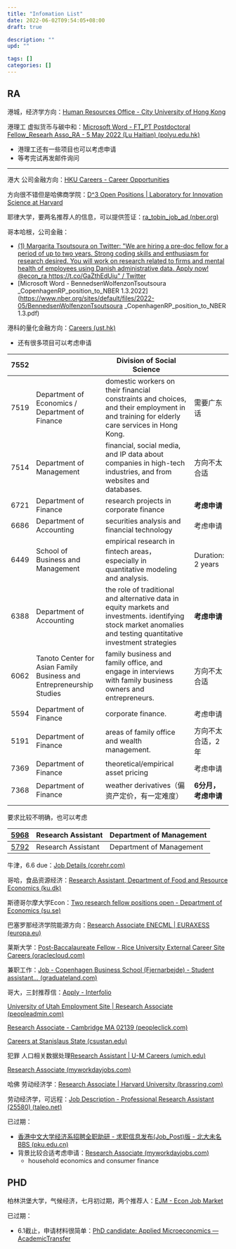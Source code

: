 ```yaml
---
title: "Infomation List"
date: 2022-06-02T09:54:05+08:00
draft: true

description: ""
upd: ""

tags: []
categories: []
---
```


<!--more-->

## RA

港城，经济学方向：[Human Resources Office - City University of Hong Kong](https://www.cityu.edu.hk/hro/en/job/current/research.asp?ref=ur-br1149)

港理工 虚拟货币与碳中和：[Microsoft Word - FT_PT Postdoctoral Fellow_Researh Asso_RA - 5 May 2022 (Lu Haitian) (polyu.edu.hk)](https://www.polyu.edu.hk/hro/docdrive/careers/postspec/22050610.pdf)

- 港理工还有一些项目也可以考虑申请
- 等考完试再发邮件询问

---

港大 公司金融方向：[HKU Careers - Career Opportunities](https://jobs.hku.hk/cw/en/job/512530/research-assistant-iii-in-the-faculty-of-business-and-economics)

方向很不错但是哈佛商学院：[D^3 Open Positions | Laboratory for Innovation Science at Harvard](https://lish.harvard.edu/d3-open-positions)

耶律大学，要两名推荐人的信息，可以提供签证：[ra_tobin_job_ad (nber.org)](https://www.nber.org/sites/default/files/2020-09/ra_tobin_job_ad.pdf)

哥本哈根，公司金融：

- [(1) Margarita Tsoutsoura on Twitter: "We are hiring a pre-doc fellow for a period of up to two years. Strong coding skills and enthusiasm for research desired. You will work on research related to firms and mental health of employees using Danish administrative data. Apply now! @econ_ra https://t.co/GaZthEdUiu" / Twitter](https://twitter.com/M_Tsoutsoura/status/1533842280821493760)
- [Microsoft Word - BennedsenWolfenzonTsoutsoura _CopenhagenRP_position_to_NBER 1.3.2022](https://www.nber.org/sites/default/files/2022-05/BennedsenWolfenzonTsoutsoura _CopenhagenRP_position_to_NBER 1.3.pdf)

港科的量化金融方向：[Careers (ust.hk)](https://hrmsxprod.psft.ust.hk:8044/psp/hrmsxprod/EMPLOYEE/HRMS/c/HRS_HRAM.HRS_CE.GBL)

- 还有很多项目可以考虑申请

| 7552 |                                                                      | Division of Social Science                                                                                                                                        |                   |
| ---- | -------------------------------------------------------------------- | ----------------------------------------------------------------------------------------------------------------------------------------------------------------- | ----------------- |
| 7519 | Department of Economics / Department of Finance                      | domestic workers on their financial constraints and choices, and their employment in and training for elderly care services in Hong Kong.                         | 需要广东话             |
| 7514 | Department of Management                                             | financial, social media, and IP data about companies in high-tech industries, and from websites and databases.                                                    | 方向不太合适            |
| 6721 | Department of Finance                                                | research projects in corporate finance                                                                                                                            | **考虑申请**          |
| 6686 | Department of Accounting                                             | securities analysis and financial technology                                                                                                                      | 考虑申请              |
| 6449 | School of Business and Management                                    | empirical research in fintech areas，especially in quantitative modeling and analysis.                                                                             | Duration: 2 years |
| 6388 | Department of Accounting                                             | the role of traditional and alternative data in equity markets and investments. identifying stock market anomalies and testing quantitative investment strategies | **考虑申请**          |
| 6062 | Tanoto Center for Asian Family Business and Entrepreneurship Studies | family business and family office, and engage in interviews with family business owners and entrepreneurs.                                                        | 方向不太合适            |
| 5594 | Department of Finance                                                | corporate finance.                                                                                                                                                | 考虑申请              |
| 5191 | Department of Finance                                                | areas of family office and wealth management.                                                                                                                     | 方向不太合适，2年         |
| 7369 | Department of Finance                                                | theoretical/empirical asset pricing                                                                                                                               | 考虑申请              |
| 7368 | Department of Finance                                                | weather derivatives（偏资产定价，有一定难度）                                                                                                                                  | **6分月，考虑申请**      |
|      |                                                                      |                                                                                                                                                                   |                   |

要求比较不明确，也可以考虑

| [5968](javascript:submitAction_win0(document.win0,'JOB_ID$59');) | Research Assistant | Department of Management |
| ---------------------------------------------------------------- | ------------------ | ------------------------ |
| [5792](javascript:submitAction_win0(document.win0,'JOB_ID$62');) | Research Assistant | Department of Management |

牛津，6.6 due：[Job Details (corehr.com)](https://my.corehr.com/pls/uoxrecruit/erq_jobspec_version_4.display_form?p_company=10&p_internal_external=E&p_display_in_irish=N&p_process_type=&p_applicant_no=&p_form_profile_detail=&p_display_apply_ind=Y&p_refresh_search=Y&p_recruitment_id=157413#)

哥哈，食品资源经济：[Research Assistant, Department of Food and Resource Economics (ku.dk)](https://employment.ku.dk/all-vacancies/?show=156511)

斯德哥尔摩大学Econ：[Two research fellow positions open - Department of Economics (su.se)](https://www.su.se/department-of-economics/news/two-research-fellow-positions-open-1.613524)

巴塞罗那经济学院能源方向：[Research Associate ENECML | EURAXESS (europa.eu)](https://euraxess.ec.europa.eu/jobs/783482)

莱斯大学：[Post-Baccalaureate Fellow - Rice University External Career Site Careers (oraclecloud.com)](https://emdz.fa.us2.oraclecloud.com/hcmUI/CandidateExperience/en/sites/CX_1001/job/1206/?utm_medium=jobshare)

兼职工作：[Job - Copenhagen Business School (Fjernarbejde) - Student assistant... (graduateland.com)](https://graduateland.com/da/job/48728937?emp_bypass=1)

哥大，三封推荐信：[Apply - Interfolio](https://apply.interfolio.com/102955)

[University of Utah Employment Site | Research Associate (peopleadmin.com)](https://utah.peopleadmin.com/postings/132118)

[Research Associate - Cambridge MA 02139 (peopleclick.com)](https://careers.peopleclick.com/careerscp/client_mit/external/jobDetails/jobDetail.html?jobPostId=20073&localeCode=en-us&source=Indeed&sourceType=PREMIUM_POST_SITE)

[Careers at Stanislaus State (csustan.edu)](https://careers.csustan.edu/st/en-us/job/511748/economics-research-assistant?utm_source=Indeed&utm_medium=organic&utm_campaign=Indeed)

犯罪 人口相关数据处理[Research Assistant | U-M Careers (umich.edu)](https://careers.umich.edu/job_detail/215038/research-assistant?utm_source=Indeed&utm_medium=cpc&utm_campaign=Indeed)

[Research Associate (myworkdayjobs.com)](https://brown.wd5.myworkdayjobs.com/en-US/staff-careers-brown/job/164-Angell-Street/Research-Associate_REQ176679?source=indeed)

哈佛 劳动经济学：[Research Associate | Harvard University (brassring.com)](https://sjobs.brassring.com/TGnewUI/Search/home/HomeWithPreLoad?partnerid=25240&siteid=5341&PageType=JobDetails&jobid=1951479&codes=IND#jobDetails=1951479_5341)

劳动经济学，可远程：[Job Description - Professional Research Assistant (25580) (taleo.net)](https://cu.taleo.net/careersection/2/jobdetail.ftl?job=307213&src=JB-10100)

已过期：

- [香港中文大学经济系招聘全职助研 - 求职信息发布(Job_Post)版 - 北大未名BBS (pku.edu.cn)](https://bbs.pku.edu.cn/v2//post-read.php?bid=845&threadid=18232795)
- 背景比较合适考虑申请：[Research Associate (myworkdayjobs.com)](https://osu.wd1.myworkdayjobs.com/zh-CN/OSUCareers/job/Columbus-Campus/Research-Associate_R45187-2?utm_source=Indeed&utm_medium=organic&utm_campaign=Indeed)
  - household economics and consumer finance

## PHD

柏林洪堡大学，气候经济，七月初过期，两个推荐人：[EJM - Econ Job Market](https://econjobmarket.org/positions/8420)

已过期：

- 6.1截止，申请材料很简单：[PhD candidate: Applied Microeconomics — AcademicTransfer](https://www.academictransfer.com/en/312045/phd-candidate-applied-microeconomics/apply/#apply)
